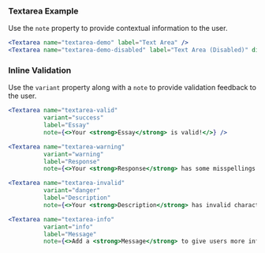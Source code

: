 ### Textarea Example

Use the `note` property to provide contextual information to the user.

<!-- prettier-ignore-start -->
```jsx
<Textarea name="textarea-demo" label="Text Area" />
<Textarea name="textarea-demo-disabled" label="Text Area (Disabled)" disabled />
```
<!-- prettier-ignore-end -->

### Inline Validation

Use the `variant` property along with a `note` to provide validation feedback to the user.

<!-- prettier-ignore-start -->
```jsx
<Textarea name="textarea-valid"
          variant="success"
          label="Essay"
          note={<>Your <strong>Essay</strong> is valid!</>} />

<Textarea name="textarea-warning"
          variant="warning"
          label="Response"
          note={<>Your <strong>Response</strong> has some misspellings!</>} />

<Textarea name="textarea-invalid"
          variant="danger"
          label="Description"
          note={<>Your <strong>Description</strong> has invalid characters.</>} />

<Textarea name="textarea-info"
          variant="info"
          label="Message"
          note={<>Add a <strong>Message</strong> to give users more information.</>} />
```
<!-- prettier-ignore-end -->

